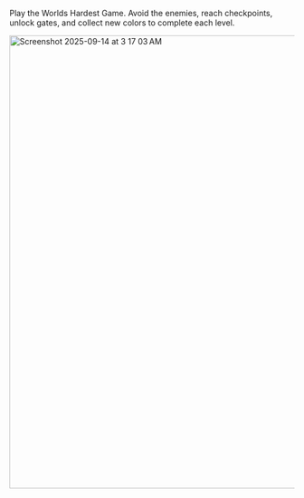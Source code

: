 Play the Worlds Hardest Game. Avoid the enemies, reach checkpoints, unlock gates, and collect new colors to complete each level.

<img width="799" height="799" alt="Screenshot 2025-09-14 at 3 17 03 AM" src="https://github.com/user-attachments/assets/299c29c3-86ac-4d41-8364-016e81104933" />
